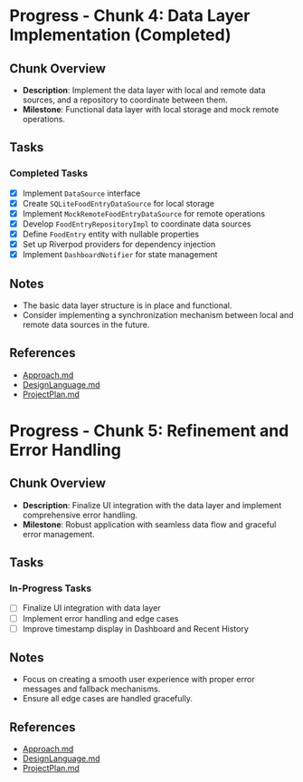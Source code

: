 # Progress - Chunk 4: Data Layer Implementation (Completed)

## Chunk Overview

- **Description**: Implement the data layer with local and remote data sources, and a repository to coordinate between them.
- **Milestone**: Functional data layer with local storage and mock remote operations.

## Tasks

### Completed Tasks

- [x] Implement `DataSource` interface
- [x] Create `SQLiteFoodEntryDataSource` for local storage
- [x] Implement `MockRemoteFoodEntryDataSource` for remote operations
- [x] Develop `FoodEntryRepositoryImpl` to coordinate data sources
- [x] Define `FoodEntry` entity with nullable properties
- [x] Set up Riverpod providers for dependency injection
- [x] Implement `DashboardNotifier` for state management

## Notes

- The basic data layer structure is in place and functional.
- Consider implementing a synchronization mechanism between local and remote data sources in the future.

## References

- [Approach.md](./Approach.md)
- [DesignLanguage.md](./DesignLanguage.md)
- [ProjectPlan.md](./ProjectPlan.md)

# Progress - Chunk 5: Refinement and Error Handling

## Chunk Overview

- **Description**: Finalize UI integration with the data layer and implement comprehensive error handling.
- **Milestone**: Robust application with seamless data flow and graceful error management.

## Tasks

### In-Progress Tasks

- [ ] Finalize UI integration with data layer
- [ ] Implement error handling and edge cases
- [ ] Improve timestamp display in Dashboard and Recent History

## Notes

- Focus on creating a smooth user experience with proper error messages and fallback mechanisms.
- Ensure all edge cases are handled gracefully.

## References

- [Approach.md](./Approach.md)
- [DesignLanguage.md](./DesignLanguage.md)
- [ProjectPlan.md](./ProjectPlan.md)